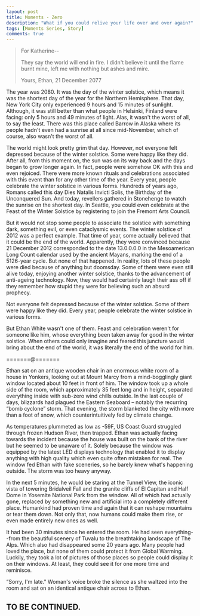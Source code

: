 ```yaml
---
layout: post
title: Moments - Zero
description: "What if you could relive your life over and over again?"
tags: [Moments Series, Story]
comments: true
---
```


>For Katherine--
>
>They say the world will end in fire.
>I didn't believe it until the flame burnt mine, 
>left me with nothing but ashes and mire. 
>
>Yours,
>Ethan, 21 December 2077

The year was 2080. It was the day of the winter solstice, which means it was the shortest day of the year for the Northern Hemisphere. That day, New York City only experienced 9 hours and 15 minutes of sunlight. Although, it was still better than what people in Helsinki, Finland were facing: only 5 hours and 49 minutes of light. Alas, it wasn't the worst of all, to say the least. There was this place called Barrow in Alaska where its people hadn't even had a sunrise at all since mid-November, which of course, also wasn't the worst of all.

The world might look pretty grim that day. However, not everyone felt depressed because of the winter solstice. Some were happy like they did. After all, from this moment on, the sun was on its way back and the days began to grow longer again. In fact, people were somehow OK with this and even rejoiced. There were more known rituals and celebrations associated with this event than for any other time of the year. Every year, people celebrate the winter solstice in various forms. Hundreds of years ago, Romans called this day Dies Natalis Invicti Solis, the Birthday of the Unconquered Sun. And today, revellers gathered in Stonehenge to watch the sunrise on the shortest day. In Seattle, you could even celebrate at the Feast of the Winter Solstice by registering to join the Fremont Arts Council.

But it would not stop some people to associate the solstice with something dark, something evil, or even cataclysmic events. The winter solstice of 2012 was a perfect example. That time of year, some actually believed that it could be the end of the world. Apparently, they were convinced because 21 December 2012 corresponded to the date 13.0.0.0.0 in the Mesoamerican Long Count calendar used by the ancient Mayans, marking the end of a 5126-year cycle. But none of that happened. In reality, lots of these people were died because of anything but doomsday. Some of them were even still alive today, enjoying another winter solstice, thanks to the advancement of anti-ageing technology. Now, they would had certainly laugh their ass off if they remember how stupid they were for believing such an absurd prophecy. 

Not everyone felt depressed because of the winter solstice. Some of them were happy like they did. Every year, people celebrate the winter solstice in various forms.

But Ethan White wasn't one of them. Feast and celebration weren't for someone like him, whose everything been taken away for good in the winter solstice. When others could only imagine and feared this juncture would bring about the end of the world, it was literally the end of the world for him. 

=======@=======

Ethan sat on an antique wooden chair in an enormous white room of a house in Yonkers, looking out at Mount Marcy from a mind-bogglingly giant window located about 10 feet in front of him. The window took up a whole side of the room, which approximately 35 feet long and in height, separated everything inside with sub-zero wind chills outside. In the last couple of days, blizzards had plagued the Eastern Seaboard – notably the recurring “bomb cyclone” storm. That evening, the storm blanketed the city with more than a foot of snow, which counterintuitively fed by climate change.

As temperatures plummeted as low as -59F, US Coast Guard struggled through frozen Hudson River, then trapped. Ethan was actually facing towards the incident because the house was built on the bank of the river but he seemed to be unaware of it. Solely because the window was equipped by the latest LED displays technology that enabled it to display anything with high quality which even quite often mistaken for real. The window fed Ethan with fake sceneries, so he barely knew what's happening outside. The storm was too heavy anyway. 

In the next 5 minutes, he would be staring at the Tunnel View, the iconic vista of towering Bridalveil Fall and the granite cliffs of El Capitan and Half Dome in Yosemite National Park from the window. All of which had actually gone, replaced by something new and artificial into a completely different place. Humankind had proven time and again that it can reshape mountains or tear them down. Not only that, now humans could make them rise, or even made entirely new ones as well.

It had been 30 minutes since he entered the room. He had seen everything--from the beautiful scenery of Tuvalu to the breathtaking landscape of The Alps. Which also had disappeared some 20 years ago. Many people had loved the place, but none of them could protect it from Global Warming. Luckily, they took a lot of pictures of those places so people could display it on their windows. At least, they could see it for one more time and reminisce. 

“Sorry, I'm late." Woman's voice broke the silence as she waltzed into the room and sat on an identical antique chair across to Ethan.

## TO BE CONTINUED.
